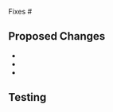 Fixes #<!-- If this addresses a specific issue, please provide the issue number here -->

## Proposed Changes
<!-- Please discuss the changes you have worked on. What do the changes do; why is this PR needed? -->
<!-- You must demonstrate that the code works. Include screenshots of the code in action -->
<!-- If you are introducing a new sample, make sure that the sample adheres to sample guidelines -->

  - 
  -
  -


## Testing
<!-- If you are adding a new feature to a library, you must include tests for your new code. -->
